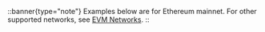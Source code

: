 <!-- markdownlint-disable first-line-h1 -->
::banner{type="note"}
Examples below are for Ethereum mainnet. For other supported networks, see [EVM Networks](../10.supported-networks/0.overview.md).
::

